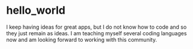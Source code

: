 # hello_world

I keep having ideas for great apps, but I do not know how to code and so they just remain as ideas.  I am teaching myself several coding languages now and am looking forward to working with this community.
